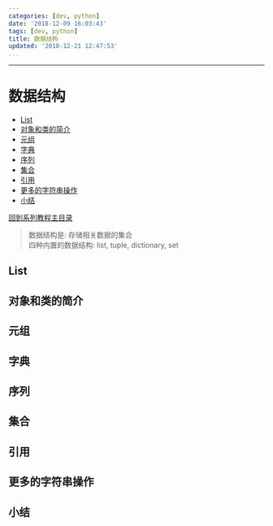 ```yaml
---
categories: [dev, python]
date: '2018-12-09 16:03:43'
tags: [dev, python]
title: 数据结构
updated: '2018-12-21 12:47:53'
...
```

---
# 数据结构
<!-- MarkdownTOC -->

- [List](#list)
- [对象和类的简介](#%E5%AF%B9%E8%B1%A1%E5%92%8C%E7%B1%BB%E7%9A%84%E7%AE%80%E4%BB%8B)
- [元组](#%E5%85%83%E7%BB%84)
- [字典](#%E5%AD%97%E5%85%B8)
- [序列](#%E5%BA%8F%E5%88%97)
- [集合](#%E9%9B%86%E5%90%88)
- [引用](#%E5%BC%95%E7%94%A8)
- [更多的字符串操作](#%E6%9B%B4%E5%A4%9A%E7%9A%84%E5%AD%97%E7%AC%A6%E4%B8%B2%E6%93%8D%E4%BD%9C)
- [小结](#%E5%B0%8F%E7%BB%93)

<!-- /MarkdownTOC -->
[回到系列教程主目录](./index.md)

> 数据结构是: 存储相关数据的集合  
> 四种内置的数据结构: list, tuple, dictionary, set

<a id="list"></a>
## List
<a id="%E5%AF%B9%E8%B1%A1%E5%92%8C%E7%B1%BB%E7%9A%84%E7%AE%80%E4%BB%8B"></a>
## 对象和类的简介
<a id="%E5%85%83%E7%BB%84"></a>
## 元组
<a id="%E5%AD%97%E5%85%B8"></a>
## 字典
<a id="%E5%BA%8F%E5%88%97"></a>
## 序列
<a id="%E9%9B%86%E5%90%88"></a>
## 集合
<a id="%E5%BC%95%E7%94%A8"></a>
## 引用
<a id="%E6%9B%B4%E5%A4%9A%E7%9A%84%E5%AD%97%E7%AC%A6%E4%B8%B2%E6%93%8D%E4%BD%9C"></a>
## 更多的字符串操作
<a id="%E5%B0%8F%E7%BB%93"></a>
## 小结
